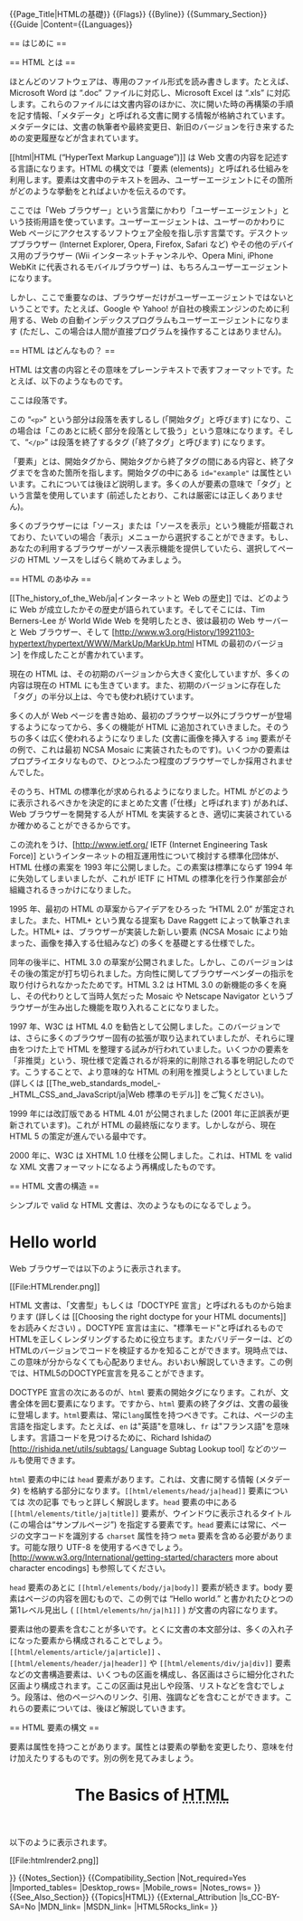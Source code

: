 {{Page_Title|HTMLの基礎}}
{{Flags}}
{{Byline}}
{{Summary_Section}}
{{Guide
|Content={{Languages}}

== はじめに ==

== HTML とは ==
 
ほとんどのソフトウェアは、専用のファイル形式を読み書きします。たとえば、Microsoft Word は “.doc” ファイルに対応し、Microsoft Excel は “.xls” に対応します。これらのファイルには文書内容のほかに、次に開いた時の再構築の手順を記す情報、「メタデータ」と呼ばれる文書に関する情報が格納されています。メタデータには、文書の執筆者や最終変更日、新旧のバージョンを行き来するための変更履歴などが含まれています。

[[html|HTML (“HyperText Markup Language”)]] は Web 文書の内容を記述する言語になります。HTML の構文では「要素 (elements)」と呼ばれる仕組みを利用します。要素は文書中のテキストを囲み、ユーザーエージェントにその箇所がどのような挙動をとればよいかを伝えるのです。

ここでは「Web ブラウザー」という言葉にかわり「ユーザーエージェント」という技術用語を使っています。ユーザーエージェントは、ユーザーのかわりに Web ページにアクセスするソフトウェア全般を指し示す言葉です。デスクトップブラウザー (Internet Explorer, Opera, Firefox, Safari など) やその他のデバイス用のブラウザー (Wii インターネットチャンネルや、Opera Mini, iPhone WebKit に代表されるモバイルブラウザー) は、もちろんユーザーエージェントになります。

しかし、ここで重要なのは、ブラウザーだけがユーザーエージェントではないということです。たとえば、Google や Yahoo! が自社の検索エンジンのために利用する、Web の自動インデックスプログラムもユーザーエージェントになります (ただし、この場合は人間が直接プログラムを操作することはありません)。

== HTML はどんなもの？ ==

HTML は文書の内容とその意味をプレーンテキストで表すフォーマットです。たとえば、以下のようなものです。

<syntaxhighlight lang="html5"><p id="example">ここは段落です。</p></syntaxhighlight>

この “<code>&lt;p&gt;</code>” という部分は段落を表すしるし (「開始タグ」と呼びます) になり、この場合は「このあとに続く部分を段落として扱う」という意味になります。そして、“<code>&lt;/p&gt;</code>” は段落を終了するタグ (「終了タグ」と呼びます) になります。

「要素」とは、開始タグから、開始タグから終了タグの間にある内容と、終了タグまでを含めた箇所を指します。開始タグの中にある <code>id="example"</code> は属性といいます。これについては後ほど説明します。多くの人が要素の意味で「タグ」という言葉を使用しています (前述したとおり、これは厳密には正しくありません)。
 
多くのブラウザーには「ソース」または「ソースを表示」という機能が搭載されており、たいていの場合「表示」メニューから選択することができます。もし、あなたの利用するブラウザーがソース表示機能を提供していたら、選択してページの HTML ソースをしばらく眺めてみましょう。


== HTML のあゆみ ==

[[The_history_of_the_Web/ja|インターネットと Web の歴史]] では、どのように Web が成立したかその歴史が語られています。そしてそこには、Tim Berners-Lee が World Wide Web を発明したとき、彼は最初の Web サーバーと Web ブラウザー、そして [http://www.w3.org/History/19921103-hypertext/hypertext/WWW/MarkUp/MarkUp.html HTML の最初のバージョン] を作成したことが書かれています。

現在の HTML は、その初期のバージョンから大きく変化していますが、多くの内容は現在の HTML にも生きています。また、初期のバージョンに存在した「タグ」の半分以上は、今でも使われ続けています。

多くの人が Web ページを書き始め、最初のブラウザー以外にブラウザーが登場するようになってから、多くの機能が HTML に追加されていきました。そのうちの多くは広く使われるようになりました (文書に画像を挿入する <code>img</code> 要素がその例で、これは最初 NCSA Mosaic に実装されたものです)。いくつかの要素はプロプライエタリなもので、ひとつふたつ程度のブラウザーでしか採用されませんでした。

そのうち、HTML の標準化が求められるようになりました。HTML がどのように表示されるべきかを決定的にまとめた文書 (「仕様」と呼ばれます) があれば、Web ブラウザーを開発する人が HTML を実装するとき、適切に実装されているか確かめることができるからです。

この流れをうけ、[http://www.ietf.org/ IETF (Internet Engineering Task Force)] というインターネットの相互運用性について検討する標準化団体が、HTML 仕様の素案を 1993 年に公開しました。この素案は標準にならず 1994 年に失効してしまいましたが、これが IETF に HTML の標準化を行う作業部会が組織されるきっかけになりました。

1995 年、最初の HTML の草案からアイデアをひろった “HTML 2.0” が策定されました。また、HTML+ という異なる提案も Dave Raggett によって執筆されました。HTML+ は、ブラウザーが実装した新しい要素 (NCSA Mosaic により始まった、画像を挿入する仕組みなど) の多くを基礎とする仕様でした。

同年の後半に、HTML 3.0 の草案が公開されました。しかし、このバージョンはその後の策定が打ち切られました。方向性に関してブラウザーベンダーの指示を取り付けられなかったためです。HTML 3.2 は HTML 3.0 の新機能の多くを廃し、その代わりとして当時人気だった Mosaic や Netscape Navigator というブラウザーが生み出した機能を取り入れることになりました。

1997 年、W3C は HTML 4.0 を勧告として公開しました。このバージョンでは、さらに多くのブラウザー固有の拡張が取り込まれていましたが、それらに理由をつけた上で HTML を整理する試みが行われていました。いくつかの要素を「非推奨」という、現仕様で定義されるが将来的に削除される事を明記したのです。こうすることで、より意味的な HTML の利用を推奨しようとしていました (詳しくは [[The_web_standards_model_-_HTML_CSS_and_JavaScript/ja|Web 標準のモデル]] をご覧ください)。

1999 年には改訂版である HTML 4.01 が公開されました (2001 年に正誤表が更新されています)。これが HTML の最終版になります。しかしながら、現在 HTML 5 の策定が進んでいる最中です。

2000 年に、W3C は XHTML 1.0 仕様を公開しました。これは、HTML を valid な XML 文書フォーマットになるよう再構成したものです。


== HTML 文書の構造 ==
 
シンプルで valid な HTML 文書は、次のようなものになるでしょう。

<syntaxhighlight lang="html5"><!DOCTYPE html>
<html lang="en">
  <head>
    <meta charset="utf-8">
    <title>Example page</title>
  </head>
  <body>
    <h1>Hello world</h1>
  </body>
</html></syntaxhighlight>

Web ブラウザーでは以下のように表示されます。

[[File:HTMLrender.png]]

HTML 文書は、「文書型」もしくは「DOCTYPE 宣言」と呼ばれるものから始まります (詳しくは [[Choosing the right doctype for your HTML documents]] をお読みください) 。DOCTYPE 宣言は主に、"標準モード"と呼ばれるものでHTMLを正しくレンダリングするために役立ちます。またバリデーターは、どのHTMLのバージョンでコードを検証するかを知ることができます。現時点では、この意味が分からなくても心配ありません。おいおい解説していきます。この例では、HTML5のDOCTYPE宣言を見ることができます。

DOCTYPE 宣言の次にあるのが、<code>html</code> 要素の開始タグになります。これが、文書全体を囲む要素になります。ですから、<code>html</code> 要素の終了タグは、文書の最後に登場します。<code>html</code>要素は、常に<code>lang</code>属性を持つべきです。これは、ページの主言語を指定します。たとえば、<code>en</code> は"英語"を意味し、<code>fr</code> は"フランス語"を意味します。言語コードを見つけるために、Richard Ishidaの [http://rishida.net/utils/subtags/ Language Subtag Lookup tool] などのツールも使用できます。

<code>html</code> 要素の中には <code>head</code> 要素があります。これは、文書に関する情報 (メタデータ) を格納する部分になります。<code>[[html/elements/head/ja|head]]</code> 要素については 次の記事 でもっと詳しく解説します。<code>head</code> 要素の中にある <code>[[html/elements/title/ja|title]]</code> 要素が、ウインドウに表示されるタイトル (この場合は“サンプルページ”) を指定する要素です。<code>head</code> 要素には常に、ページの文字コードを識別する <code>charset</code> 属性を持つ <code>meta</code> 要素を含める必要があります。可能な限り UTF-8 を使用するべきでしょう。[http://www.w3.org/International/getting-started/characters more about character encodings] も参照してください。

<code>head</code> 要素のあとに <code>[[html/elements/body/ja|body]]</code> 要素が続きます。body 要素はページの内容を囲むもので、この例では “Hello world.” と書かれたひとつの第1レベル見出し ( <code>[[html/elements/hn/ja|h1]]</code> ) が文書の内容になります。

要素は他の要素を含むことが多いです。とくに文書の本文部分は、多くの入れ子になった要素から構成されることでしょう。<code>[[html/elements/article/ja|article]]</code> 、 <code>[[html/elements/header/ja|header]]</code> や <code>[[html/elements/div/ja|div]]</code> 要素などの文書構造要素は、いくつもの区画を構成し、各区画はさらに細分化された区画より構成されます。ここの区画は見出しや段落、リストなどを含むでしょう。段落は、他のページへのリンク、引用、強調などを含むことができます。これらの要素については、後ほど解説していきます。


== HTML 要素の構文 ==


要素は属性を持つことがあります。属性とは要素の挙動を変更したり、意味を付け加えたりするものです。別の例を見てみましょう。
 
<syntaxhighlight lang="html5"><header>
  <h1>The Basics of 
    <abbr title="Hypertext Markup Language">HTML</abbr>
  </h1>
</header></syntaxhighlight>

以下のように表示されます。

[[File:htmlrender2.png]]

}}
{{Notes_Section}}
{{Compatibility_Section
|Not_required=Yes
|Imported_tables=
|Desktop_rows=
|Mobile_rows=
|Notes_rows=
}}
{{See_Also_Section}}
{{Topics|HTML}}
{{External_Attribution
|Is_CC-BY-SA=No
|MDN_link=
|MSDN_link=
|HTML5Rocks_link=
}}